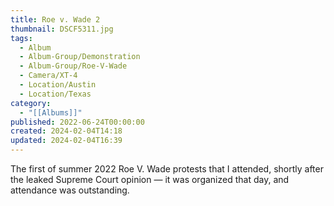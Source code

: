 ```yaml
---
title: Roe v. Wade 2
thumbnail: DSCF5311.jpg
tags:
  - Album
  - Album-Group/Demonstration
  - Album-Group/Roe-V-Wade
  - Camera/XT-4
  - Location/Austin
  - Location/Texas
category:
  - "[[Albums]]"
published: 2022-06-24T00:00:00
created: 2024-02-04T14:18
updated: 2024-02-04T16:39
---
```

The first of summer 2022 Roe V. Wade protests that I attended, shortly after the leaked Supreme Court opinion — it was organized that day, and attendance was outstanding.
